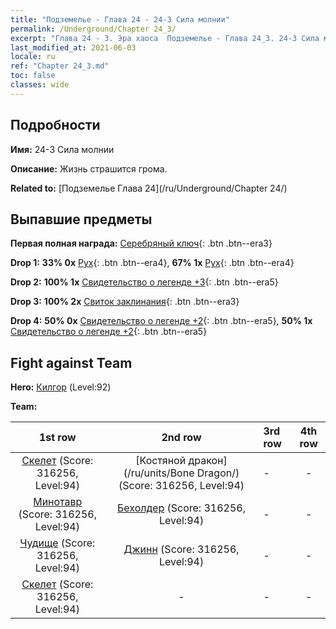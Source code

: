 ```yaml
---
title: "Подземелье - Глава 24 - 24-3 Сила молнии"
permalink: /Underground/Chapter 24_3/
excerpt: "Глава 24 - 3. Эра хаоса  Подземелье - Глава 24_3. 24-3 Сила молнии"
last_modified_at: 2021-06-03
locale: ru
ref: "Chapter 24_3.md"
toc: false
classes: wide
---
```


## Подробности

 **Имя:** 24-3 Сила молнии

 **Описание:** Жизнь страшится грома.

 **Related to:** [Подземелье Глава 24](/ru/Underground/Chapter 24/)

## Выпавшие предметы

 **Первая полная награда:** [Серебряный ключ](/ItemsRU/con_693/){: .btn .btn--era3}

 **Drop 1:** **33% 0x** [Рух](/ItemsRU/unt_221/){: .btn .btn--era4}, **67% 1x** [Рух](/ItemsRU/unt_221/){: .btn .btn--era4}

 **Drop 2:** **100% 1x** [Свидетельство о легенде +3](/ItemsRU/mat_88/){: .btn .btn--era5}

 **Drop 3:** **100% 2x** [Свиток заклинания](/ItemsRU/con_694/){: .btn .btn--era3}

 **Drop 4:** **50% 0x** [Свидетельство о легенде +2](/ItemsRU/mat_81/){: .btn .btn--era5}, **50% 1x** [Свидетельство о легенде +2](/ItemsRU/mat_81/){: .btn .btn--era5}


## Fight against Team
 **Hero:** [Килгор](/ru/heroes/Kilgor/) (Level:92)

 **Team:**


  | 1st row | 2nd row | 3rd row | 4th row |
  |:----:|:----:|:----|:----:|
  | [Скелет](/ru/units/Skeleton/) (Score: 316256, Level:94)  | [Костяной дракон](/ru/units/Bone Dragon/) (Score: 316256, Level:94)  | - | - |
  | [Минотавр](/ru/units/Minotaur/) (Score: 316256, Level:94)  | [Бехолдер](/ru/units/Beholder/) (Score: 316256, Level:94)  | - | - |
  | [Чудище](/ru/units/Behemoth/) (Score: 316256, Level:94)  | [Джинн](/ru/units/Genie/) (Score: 316256, Level:94)  | - | - |
  | [Скелет](/ru/units/Skeleton/) (Score: 316256, Level:94)  | - | - | - |


